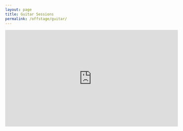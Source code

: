 ```yaml
---
layout: page
title: Guitar Sessions
permalink: /offstage/guitar/
---
```




<iframe width="560" height="315" src="https://www.youtube.com/embed/VIDEO_ID"
frameborder="0" allowfullscreen></iframe>